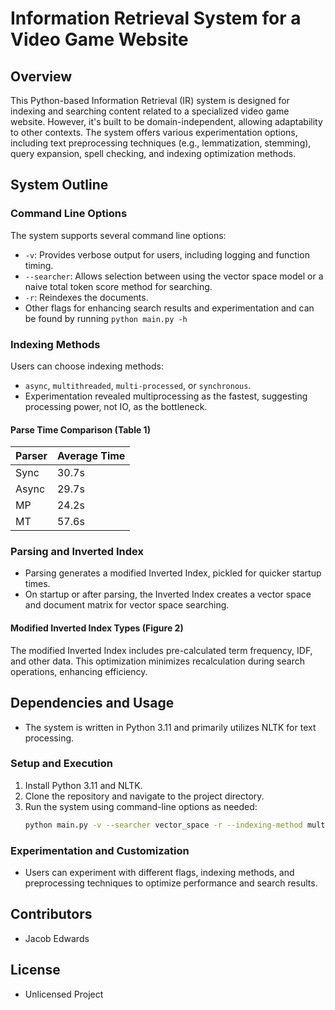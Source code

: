 # Information Retrieval System for a Video Game Website

## Overview

This Python-based Information Retrieval (IR) system is designed for indexing and searching content related to a specialized video game website. However, it's built to be domain-independent, allowing adaptability to other contexts. The system offers various experimentation options, including text preprocessing techniques (e.g., lemmatization, stemming), query expansion, spell checking, and indexing optimization methods.

## System Outline

### Command Line Options

The system supports several command line options:

- `-v`: Provides verbose output for users, including logging and function timing.
- `--searcher`: Allows selection between using the vector space model or a naive total token score method for searching.
- `-r`: Reindexes the documents.
- Other flags for enhancing search results and experimentation and can be found by running `python main.py -h`

### Indexing Methods

Users can choose indexing methods:

- `async`, `multithreaded`, `multi-processed`, or `synchronous`.
- Experimentation revealed multiprocessing as the fastest, suggesting processing power, not IO, as the bottleneck.

#### Parse Time Comparison (Table 1)

| Parser | Average Time |
| ------ | ------------ |
| Sync   | 30.7s        |
| Async  | 29.7s        |
| MP     | 24.2s        |
| MT     | 57.6s        |

### Parsing and Inverted Index

- Parsing generates a modified Inverted Index, pickled for quicker startup times.
- On startup or after parsing, the Inverted Index creates a vector space and document matrix for vector space searching.

#### Modified Inverted Index Types (Figure 2)

The modified Inverted Index includes pre-calculated term frequency, IDF, and other data. This optimization minimizes recalculation during search operations, enhancing efficiency.

## Dependencies and Usage

- The system is written in Python 3.11 and primarily utilizes NLTK for text processing.

### Setup and Execution

1. Install Python 3.11 and NLTK.
2. Clone the repository and navigate to the project directory.
3. Run the system using command-line options as needed:
   ```bash
   python main.py -v --searcher vector_space -r --indexing-method multi-processed
   ```

### Experimentation and Customization

- Users can experiment with different flags, indexing methods, and preprocessing techniques to optimize performance and search results.

## Contributors

- Jacob Edwards

## License

- Unlicensed Project
